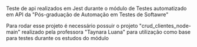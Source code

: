 Teste de api realizados em Jest durante o módulo de Testes automatizado em API da "Pós-graduação de Automação em Testes de Softawre"

Para rodar esse projeto é necessário possuir o projeto "crud_clientes_node-main" realizado pela professora "Taynara Luana" para utilização como base para testes durante os estudos do módulo